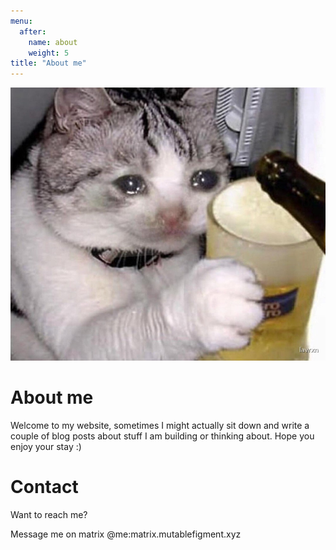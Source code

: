 ```yaml
---
menu:
  after:
    name: about
    weight: 5
title: "About me"
---
```



![](./profile.jpg)

# About me 
Welcome to my website, sometimes I might actually sit down and write a couple of blog posts about stuff I am building or thinking about. Hope you enjoy your stay :)

# Contact

Want to reach me?

Message me on matrix @me:matrix.mutablefigment.xyz
